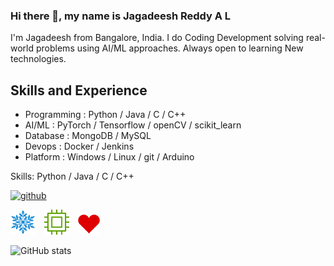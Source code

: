 ### Hi there 👋, my name is **Jagadeesh Reddy A L**
I'm Jagadeesh from Bangalore, India. I do Coding Development solving real-world problems using AI/ML approaches. Always open to learning New technologies.

## Skills and Experience
* Programming : Python / Java / C / C++
* AI/ML : PyTorch / Tensorflow / openCV / scikit_learn
* Database : MongoDB / MySQL
* Devops : Docker / Jenkins
* Platform : Windows / Linux / git / Arduino

Skills: Python / Java / C / C++

[<img src='https://cdn.jsdelivr.net/npm/simple-icons@3.0.1/icons/github.svg' alt='github' height='40'>](https://github.com/imjAY2305)  

<a href='https://archiveprogram.github.com/'><img src='https://raw.githubusercontent.com/acervenky/animated-github-badges/master/assets/acbadge.gif' width='40' height='40'></a> <a href='https://docs.github.com/en/developers'><img src='https://raw.githubusercontent.com/acervenky/animated-github-badges/master/assets/devbadge.gif' width='40' height='40'></a> <a href='https://docs.github.com/en/github/supporting-the-open-source-community-with-github-sponsors'><img src='https://raw.githubusercontent.com/acervenky/animated-github-badges/master/assets/sponsorbadge.gif' width='35' height='35'></a> 

![GitHub stats](https://github-readme-stats.vercel.app/api?username=imjAY2305&show_icons=true)  

